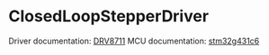 # ClosedLoopStepperDriver
Driver documentation: [DRV8711](https://www.ti.com/lit/ds/symlink/drv8711.pdf?ts=1715386038928)
MCU documentation: [stm32g431c6](https://www.st.com/resource/en/datasheet/stm32g431c6.pdf)
